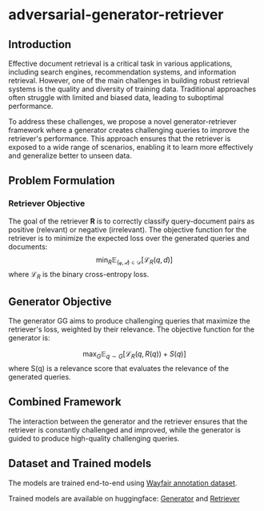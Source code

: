 # adversarial-generator-retriever

## Introduction
Effective document retrieval is a critical task in various applications, including search engines, recommendation systems, and information retrieval. However, one of the main challenges in building robust retrieval systems is the quality and diversity of training data. Traditional approaches often struggle with limited and biased data, leading to suboptimal performance.

To address these challenges, we propose a novel generator-retriever framework where a generator creates challenging queries to improve the retriever's performance. This approach ensures that the retriever is exposed to a wide range of scenarios, enabling it to learn more effectively and generalize better to unseen data.

## Problem Formulation
### Retriever Objective
The goal of the retriever **R** is to correctly classify query-document pairs as positive (relevant) or negative (irrelevant). The objective function for the retriever is to minimize the expected loss over the generated queries and documents:
$$\min_R\mathbb{E}_ {\mathcal{(q,d) \in D}}[\mathcal{L}_R(q,d)]$$
where $\mathcal{L}_R$ is the binary cross-entropy loss.

## Generator Objective
The generator GG aims to produce challenging queries that maximize the retriever's loss, weighted by their relevance. The objective function for the generator is:

$$\max_G \mathbb{E}_{q \sim G}[\mathcal{L}_R(q, R(q)) + S(q)]$$
where S(q) is a relevance score that evaluates the relevance of the generated queries.

## Combined Framework
The interaction between the generator and the retriever ensures that the retriever is constantly challenged and improved, while the generator is guided to produce high-quality challenging queries.

## Dataset and Trained models
The models are trained end-to-end using [Wayfair annotation dataset](https://github.com/wayfair/WANDS).

Trained models are available on huggingface:
[Generator](https://huggingface.co/prhegde/search-query-generator-ecommerce) and [Retriever](https://huggingface.co/prhegde/query-product-relevance-model-ecommerce)


